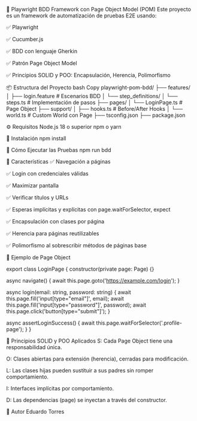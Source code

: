 🧪 Playwright BDD Framework con Page Object Model (POM)
Este proyecto es un framework de automatización de pruebas E2E usando:

✅ Playwright

✅ Cucumber.js

✅ BDD con lenguaje Gherkin

✅ Patrón Page Object Model

✅ Principios SOLID y POO: Encapsulación, Herencia, Polimorfismo

📦 Estructura del Proyecto
bash
Copy
playwright-pom-bdd/
├── features/
│   ├── login.feature               # Escenarios BDD
│   └── step_definitions/
│       └── steps.ts                # Implementación de pasos
├── pages/
│   └── LoginPage.ts                # Page Object
├── support/
│   ├── hooks.ts                    # Before/After Hooks
│   └── world.ts                    # Custom World con Page
├── tsconfig.json
├── package.json


⚙️ Requisitos
Node.js 18 o superior
npm o yarn

🚀 Instalación
npm install

🧪 Cómo Ejecutar las Pruebas
npm run bdd

🧱 Características
✅ Navegación a páginas

✅ Login con credenciales válidas

✅ Maximizar pantalla

✅ Verificar títulos y URLs

✅ Esperas implícitas y explícitas con page.waitForSelector, expect

✅ Encapsulación con clases por página

✅ Herencia para páginas reutilizables

✅ Polimorfismo al sobrescribir métodos de páginas base

🧪 Ejemplo de Page Object

export class LoginPage {
  constructor(private page: Page) {}

  async navigate() {
    await this.page.goto('https://example.com/login');
  }

  async login(email: string, password: string) {
    await this.page.fill('input[type="email"]', email);
    await this.page.fill('input[type="password"]', password);
    await this.page.click('button[type="submit"]');
  }

  async assertLoginSuccess() {
    await this.page.waitForSelector('.profile-page');
  }
}

🎯 Principios SOLID y POO Aplicados
S: Cada Page Object tiene una responsabilidad única.

O: Clases abiertas para extensión (herencia), cerradas para modificación.

L: Las clases hijas pueden sustituir a sus padres sin romper comportamiento.

I: Interfaces implícitas por comportamiento.

D: Las dependencias (page) se inyectan a través del constructor.

🙋 Autor
Eduardo Torres
